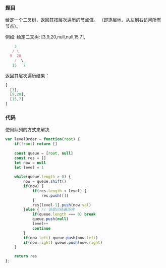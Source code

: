 ### 题目
给定一个二叉树，返回其按层次遍历的节点值。 （即逐层地，从左到右访问所有节点）。

例如:
给定二叉树: [3,9,20,null,null,15,7],
```js
    3
   / \
  9  20
    /  \
   15   7
```

返回其层次遍历结果：
```js
[
  [3],
  [9,20],
  [15,7]
]
```


### 代码
使用队列的方式来解决

```js
var levelOrder = function(root) {    
    if(!root) return []
    
    const queue = [root, null]
    const res = []
    let now = null
    let level = 1
    
    while(queue.length > 0) {
        now = queue.shift()
        if(now) {
            if(res.length < level) {
                res.push([])
            }
            res[level-1].push(now.val)
        }else { // 该层已经遍历完
            if(queue.length === 0) break
            queue.push(null)
            level++
            continue
        }
        if(now.left) queue.push(now.left)
        if(now.right) queue.push(now.right)
    }

    return res
};
```